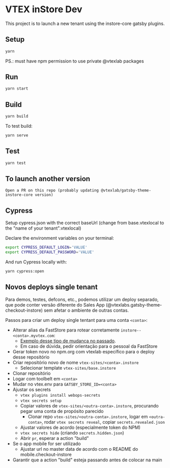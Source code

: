 # VTEX inStore Dev

This project is to launch a new tenant using the instore-core gatsby plugins.

## Setup

```bash
yarn
```

PS.: must have npm permission to use private @vtexlab packages

## Run

```bash
yarn start
```

## Build

```bash
yarn build
```

To test build:

```bash
yarn serve
```

## Test

```bash
yarn test
```

## To launch another version

```
Open a PR on this repo (probably updating @vtexlab/gatsby-theme-instore-core version)
```

## Cypress

Setup cypress.json with the correct baseUrl (change from base.vtexlocal to the "name of your tenant".vtexlocal)

Declare the environment variables on your terminal:

```bash
export CYPRESS_DEFAULT_LOGIN='VALUE'
export CYPRESS_DEFAULT_PASSWORD='VALUE'
```

And run Cypress locally with:

```bash
yarn cypress:open
```

## Novos deploys single tenant

Para demos, testes, defcons, etc., podemos utilizar um deploy separado, que pode conter versão diferente do Sales App (@vtexlabs.gatsby-theme-checkout-instore) sem afetar o ambiente de outras contas.

Passos para criar um deploy single tentant para uma conta `<conta>`:
- Alterar alias da FastStore para rotear corretamente `instore--<conta>.myvtex.com`:
  - [Exemplo desse tipo de mudança no passado](https://github.com/vtex/charts/commit/bd0bfc411fa15f21936c39575694d27249a16fb3).
  - Em caso de dúvida, pedir orientação para o pessoal da FastStore
- Gerar token novo no npm.org com vtexlab específico para o deploy desse repositório
- Criar repositório novo de nome `vtex-sites/<conta>.instore`
	- Selecionar template `vtex-sites/base.instore`
- Clonar repositório
- Logar com toolbelt em `<conta>`
- Mudar no vtex.env para `GATSBY_STORE_ID=<conta>`
- Ajustar os secrets
	- `vtex plugins install webops-secrets`
	- `vtex secrets setup`
	- Copiar valores de `vtex-sites/<outra-conta>.instore`, procurando pegar uma conta de propósito parecido
		- Clonar repo `vtex-sites/<outra-conta>.instore`, logar em `<outra-conta>`, rodar `vtex secrets reveal`, copiar `secrets.revealed.json`
	- Ajustar valores de acordo (especialmente token do NPM)
	- `vtex secrets hide` (criando `secrets.hidden.json`)
	- Abrir `pr`, esperar a action "build"
- Se o app mobile for ser utilizado
	- Ajustar url no master data de acordo com o README do mobile.checkout-instore
- Garantir que a action "build" esteja passando antes de colocar na main